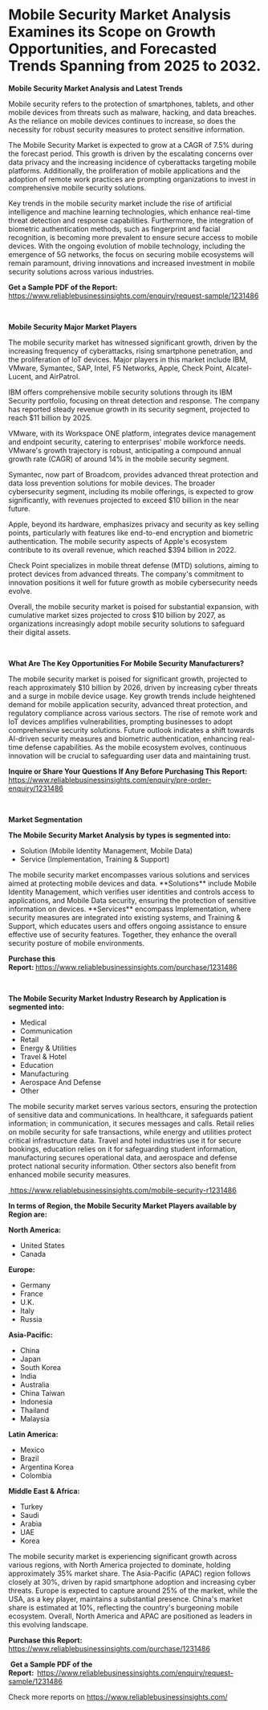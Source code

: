 <p><h1>Mobile Security Market Analysis Examines its Scope on Growth Opportunities, and Forecasted Trends Spanning from 2025 to 2032.</h1></p><p><strong>Mobile Security Market Analysis and Latest Trends</strong></p>
<p><p>Mobile security refers to the protection of smartphones, tablets, and other mobile devices from threats such as malware, hacking, and data breaches. As the reliance on mobile devices continues to increase, so does the necessity for robust security measures to protect sensitive information.</p><p>The Mobile Security Market is expected to grow at a CAGR of 7.5% during the forecast period. This growth is driven by the escalating concerns over data privacy and the increasing incidence of cyberattacks targeting mobile platforms. Additionally, the proliferation of mobile applications and the adoption of remote work practices are prompting organizations to invest in comprehensive mobile security solutions.</p><p>Key trends in the mobile security market include the rise of artificial intelligence and machine learning technologies, which enhance real-time threat detection and response capabilities. Furthermore, the integration of biometric authentication methods, such as fingerprint and facial recognition, is becoming more prevalent to ensure secure access to mobile devices. With the ongoing evolution of mobile technology, including the emergence of 5G networks, the focus on securing mobile ecosystems will remain paramount, driving innovations and increased investment in mobile security solutions across various industries.</p></p>
<p><strong>Get a Sample PDF of the Report:&nbsp;</strong> <a href="https://www.reliablebusinessinsights.com/enquiry/request-sample/1231486?utm_campaign=3148&utm_medium=2&utm_source=Github&utm_content=ia&utm_term=11032025&utm_id=mobile-security">https://www.reliablebusinessinsights.com/enquiry/request-sample/1231486</a></p>
<p>&nbsp;</p>
<p><strong>Mobile Security Major Market Players</strong></p>
<p><p>The mobile security market has witnessed significant growth, driven by the increasing frequency of cyberattacks, rising smartphone penetration, and the proliferation of IoT devices. Major players in this market include IBM, VMware, Symantec, SAP, Intel, F5 Networks, Apple, Check Point, Alcatel-Lucent, and AirPatrol. </p><p>IBM offers comprehensive mobile security solutions through its IBM Security portfolio, focusing on threat detection and response. The company has reported steady revenue growth in its security segment, projected to reach $11 billion by 2025.</p><p>VMware, with its Workspace ONE platform, integrates device management and endpoint security, catering to enterprises' mobile workforce needs. VMware's growth trajectory is robust, anticipating a compound annual growth rate (CAGR) of around 14% in the mobile security segment.</p><p>Symantec, now part of Broadcom, provides advanced threat protection and data loss prevention solutions for mobile devices. The broader cybersecurity segment, including its mobile offerings, is expected to grow significantly, with revenues projected to exceed $10 billion in the near future.</p><p>Apple, beyond its hardware, emphasizes privacy and security as key selling points, particularly with features like end-to-end encryption and biometric authentication. The mobile security aspects of Apple's ecosystem contribute to its overall revenue, which reached $394 billion in 2022.</p><p>Check Point specializes in mobile threat defense (MTD) solutions, aiming to protect devices from advanced threats. The company's commitment to innovation positions it well for future growth as mobile cybersecurity needs evolve.</p><p>Overall, the mobile security market is poised for substantial expansion, with cumulative market sizes projected to cross $10 billion by 2027, as organizations increasingly adopt mobile security solutions to safeguard their digital assets.</p></p>
<p>&nbsp;</p>
<p><strong>What Are The Key Opportunities For Mobile Security Manufacturers?</strong></p>
<p><p>The mobile security market is poised for significant growth, projected to reach approximately $10 billion by 2026, driven by increasing cyber threats and a surge in mobile device usage. Key growth trends include heightened demand for mobile application security, advanced threat protection, and regulatory compliance across various sectors. The rise of remote work and IoT devices amplifies vulnerabilities, prompting businesses to adopt comprehensive security solutions. Future outlook indicates a shift towards AI-driven security measures and biometric authentication, enhancing real-time defense capabilities. As the mobile ecosystem evolves, continuous innovation will be crucial to safeguarding user data and maintaining trust.</p></p>
<p><strong>Inquire or Share Your Questions If Any Before Purchasing This Report:</strong> <a href="https://www.reliablebusinessinsights.com/enquiry/pre-order-enquiry/1231486?utm_campaign=3148&utm_medium=2&utm_source=Github&utm_content=ia&utm_term=11032025&utm_id=mobile-security">https://www.reliablebusinessinsights.com/enquiry/pre-order-enquiry/1231486</a></p>
<p>&nbsp;</p>
<p><strong>Market Segmentation</strong></p>
<p><strong>The Mobile Security Market Analysis by types is segmented into:</strong></p>
<p><ul><li>Solution (Mobile Identity Management, Mobile Data)</li><li>Service (Implementation, Training & Support)</li></ul></p>
<p><p>The mobile security market encompasses various solutions and services aimed at protecting mobile devices and data. **Solutions** include Mobile Identity Management, which verifies user identities and controls access to applications, and Mobile Data security, ensuring the protection of sensitive information on devices. **Services** encompass Implementation, where security measures are integrated into existing systems, and Training & Support, which educates users and offers ongoing assistance to ensure effective use of security features. Together, they enhance the overall security posture of mobile environments.</p></p>
<p><strong>Purchase this Report:&nbsp;</strong><a href="https://www.reliablebusinessinsights.com/purchase/1231486?utm_campaign=3148&utm_medium=2&utm_source=Github&utm_content=ia&utm_term=11032025&utm_id=mobile-security">https://www.reliablebusinessinsights.com/purchase/1231486</a></p>
<p>&nbsp;</p>
<p><strong>The Mobile Security Market Industry Research by Application is segmented into:</strong></p>
<p><ul><li>Medical</li><li>Communication</li><li>Retail</li><li>Energy & Utilities</li><li>Travel & Hotel</li><li>Education</li><li>Manufacturing</li><li>Aerospace And Defense</li><li>Other</li></ul></p>
<p><p>The mobile security market serves various sectors, ensuring the protection of sensitive data and communications. In healthcare, it safeguards patient information; in communication, it secures messages and calls. Retail relies on mobile security for safe transactions, while energy and utilities protect critical infrastructure data. Travel and hotel industries use it for secure bookings, education relies on it for safeguarding student information, manufacturing secures operational data, and aerospace and defense protect national security information. Other sectors also benefit from enhanced mobile security measures.</p></p>
<p><a href="https://www.reliablebusinessinsights.com/mobile-security-r1231486?utm_campaign=3148&utm_medium=2&utm_source=Github&utm_content=ia&utm_term=11032025&utm_id=mobile-security">&nbsp;https://www.reliablebusinessinsights.com/mobile-security-r1231486</a></p>
<p><strong>In terms of Region, the Mobile Security Market Players available by Region are:</strong></p>
<p>
    <p> <strong> North America: </strong>
        <ul>
            <li>United States</li>
            <li>Canada</li>
        </ul>
        </p> 
    <p> <strong> Europe: </strong>
        <ul>
            <li>Germany</li>
            <li>France</li>
            <li>U.K.</li>
            <li>Italy</li>
            <li>Russia</li>
        </ul>
        </p> 
    <p> <strong> Asia-Pacific: </strong>
        <ul>
            <li>China</li>
            <li>Japan</li>
            <li>South Korea</li>
            <li>India</li>
            <li>Australia</li>
            <li>China Taiwan</li>
            <li>Indonesia</li>
            <li>Thailand</li>
            <li>Malaysia</li>
        </ul>
        </p> 
    <p> <strong> Latin America: </strong>
        <ul>
            <li>Mexico</li>
            <li>Brazil</li>
            <li>Argentina Korea</li>
            <li>Colombia</li>
        </ul>
        </p> 
    <p> <strong> Middle East & Africa: </strong>
        <ul>
            <li>Turkey</li>
            <li>Saudi</li>
            <li>Arabia</li>
            <li>UAE</li>
            <li>Korea</li>
        </ul>
    </p>
    </p>
<p><p>The mobile security market is experiencing significant growth across various regions, with North America projected to dominate, holding approximately 35% market share. The Asia-Pacific (APAC) region follows closely at 30%, driven by rapid smartphone adoption and increasing cyber threats. Europe is expected to capture around 25% of the market, while the USA, as a key player, maintains a substantial presence. China's market share is estimated at 10%, reflecting the country's burgeoning mobile ecosystem. Overall, North America and APAC are positioned as leaders in this evolving landscape.</p></p>
<p><strong>Purchase this Report: </strong><a href="https://www.reliablebusinessinsights.com/purchase/1231486?utm_campaign=3148&utm_medium=2&utm_source=Github&utm_content=ia&utm_term=11032025&utm_id=mobile-security">https://www.reliablebusinessinsights.com/purchase/1231486</a></p>
<p>&nbsp;<strong>Get a Sample PDF of the Report:&nbsp;&nbsp;</strong><a href="https://www.reliablebusinessinsights.com/enquiry/request-sample/1231486?utm_campaign=3148&utm_medium=2&utm_source=Github&utm_content=ia&utm_term=11032025&utm_id=mobile-security">https://www.reliablebusinessinsights.com/enquiry/request-sample/1231486</a></p>
<p><strong></strong></p>
<p>Check more reports on <a href="https://www.reliablebusinessinsights.com/?utm_campaign=3148&utm_medium=2&utm_source=Github&utm_content=ia&utm_term=11032025&utm_id=mobile-security">https://www.reliablebusinessinsights.com/</a></p>